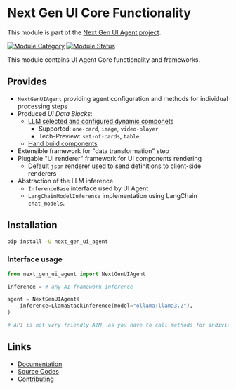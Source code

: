 # Next Gen UI Core Functionality

This module is part of the [Next Gen UI Agent project](https://github.com/RedHat-UX/next-gen-ui-agent).

[![Module Category](https://img.shields.io/badge/Module%20Category-Core-blue)](https://github.com/RedHat-UX/next-gen-ui-agent)
[![Module Status](https://img.shields.io/badge/Module%20Status-Supported-green)](https://github.com/RedHat-UX/next-gen-ui-agent)

This module contains UI Agent Core functionality and frameworks.

## Provides

* `NextGenUIAgent` providing agent configuration and methods for individual processing steps
* Produced *UI Data Blocks*:
    * [LLM selected and configured dynamic componets](https://redhat-ux.github.io/next-gen-ui-agent/guide/dynamic_components/)
        * Supported: `one-card`, `image`, `video-player`
        * Tech-Preview: `set-of-cards`, `table`
    * [Hand build components](https://redhat-ux.github.io/next-gen-ui-agent/guide/hand_build_components/)
* Extensible framework for "data transformation" step
* Plugable "UI renderer" framework for UI components rendering
    * Default `json` renderer used to send definitions to client-side renderers
* Abstraction of the LLM inference
    * `InferenceBase` interface used by UI Agent
    * `LangChainModelInference` implementation using LangChain `chat_models`.

## Installation

```sh
pip install -U next_gen_ui_agent
```

### Interface usage

```py
from next_gen_ui_agent import NextGenUIAgent

inference = # any AI framework inference

agent = NextGenUIAgent(
    inference=LlamaStackInference(model="ollama:llama3.2"),
)

# API is not very friendly ATM, as you have to call methods for individual processing steps. We plan to improve it iit the near future.

```

## Links

* [Documentation](https://redhat-ux.github.io/next-gen-ui-agent/guide/ai_apps_binding/pythonlib/)
* [Source Codes](https://github.com/RedHat-UX/next-gen-ui-agent/tree/main/libs/next_gen_ui_agent)
* [Contributing](https://redhat-ux.github.io/next-gen-ui-agent/development/contributing/)
